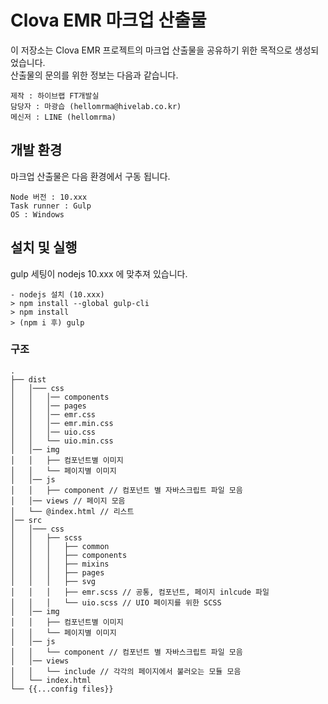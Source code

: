 # Clova EMR 마크업 산출물

이 저장소는 Clova EMR 프로젝트의 마크업 산출물을 공유하기 위한 목적으로 생성되었습니다.  
산출물의 문의를 위한 정보는 다음과 같습니다.

```
제작 : 하이브랩 FT개발실
담당자 : 마광습 (hellomrma@hivelab.co.kr)
메신저 : LINE (hellomrma)
```

## 개발 환경

마크업 산출물은 다음 환경에서 구동 됩니다.

```
Node 버전 : 10.xxx
Task runner : Gulp
OS : Windows
```

## 설치 및 실행
gulp 세팅이 nodejs 10.xxx 에 맞추져 있습니다.
```
- nodejs 설치 (10.xxx)
> npm install --global gulp-cli
> npm install
> (npm i 후) gulp
```

### 구조
```
.
├── dist
│   │─── css
│   │   │── components
│   │   │── pages
│   │   │── emr.css
│   │   │── emr.min.css
│   │   │── uio.css
│   │   └── uio.min.css
│   │── img
│   │   ├── 컴포넌트별 이미지
│   │   └── 페이지별 이미지
│   │── js
│   │   ├── component // 컴포넌트 별 자바스크립트 파일 모음
│   │── views // 페이지 모음
│   └── @index.html // 리스트
│── src
│   │─── css
│   │   ├── scss
│   │   │   ├── common
│   │   │   ├── components
│   │   │   ├── mixins
│   │   │   ├── pages
│   │   │   ├── svg
│   │   │   ├── emr.scss // 공통, 컴포넌트, 페이지 inlcude 파일
│   │   │   └── uio.scss // UIO 페이지를 위한 SCSS
│   │── img
│   │   ├── 컴포넌트별 이미지
│   │   └── 페이지별 이미지
│   │── js
│   │   └── component // 컴포넌트 별 자바스크립트 파일 모음
│   │── views
│   │   └── include // 각각의 페이지에서 불러오는 모듈 모음
│   └── index.html
└── {{...config files}}
```